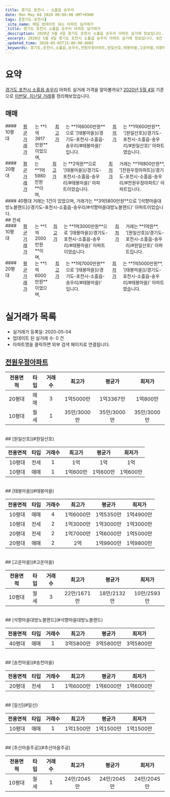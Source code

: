 ```yaml
---
title: 경기도 포천시 - 소흘읍 송우리
date: Mon May 04 2020 00:00:00 GMT+0900
tags: [경기도-포천시]
_site_name: 매일 업데이트 되는 아파트 실거래가
_title: 경기도 포천시 소흘읍 송우리 아파트 실거래가
_description: 2020년 5월 4일 경기도 포천시 소흘읍 송우리 아파트 실거래 정보입니다. 8건 아파트 정보가 있습니다.
_excerpt: 2020년 5월 4일 경기도 포천시 소흘읍 송우리 아파트 실거래 정보입니다. 8건 아파트 정보가 있습니다.
_updated_time: 2020-05-03T15:00:00.000Z
_keywords: 경기도,포천시,소흘읍,송우리,전원우정아파트,원일산호,태봉마을,고운마을,석향마을대방노블랜드,송천마을,일신,추산마을주공
---
```





# 요약
<ins>경기도 포천시 소흘읍 송우리</ins> 아파트 실거래 가격을 알아볼까요? <ins>2020년 5월 4일</ins> 기준으로 <ins>이번달, 지난달 거래</ins>를 정리해보았습니다.

## 매매
<div class="container">
<div class="six columns" markdown="1">
#### 10평대
<ins>평균 거래가</ins>는 **1억3917만원**이었으며, <ins>최고가</ins>는 **1억6000만원**으로 '[태봉마을](/경기도-포천시-소흘읍-송우리/#태봉마을)' 입니다. <ins>최저가</ins>는 **1억600만원**, '[원일산호](/경기도-포천시-소흘읍-송우리/#원일산호)' 아파트였습니다.
</div>
<div class="six columns" markdown="1">
#### 20평대
<ins>평균 거래가</ins>는 **1억5980만원**이며, <ins>최고가</ins>는 **2억원**으로 '[태봉마을](/경기도-포천시-소흘읍-송우리/#태봉마을)' 아파트이었습니다. <ins>최저가</ins> 거래는 **1억800만원**, '[전원우정아파트](/경기도-포천시-소흘읍-송우리/#전원우정아파트)' 아파트입니다.
</div>
</div>
<div class="container">
<div class="twelve columns" markdown="1">
#### 40평대
거래는 1건이 있었으며, 거래가는 **3억5800만원**으로 '[석향마을대방노블랜드](/경기도-포천시-소흘읍-송우리/#석향마을대방노블랜드)' 아파트이었습니다.
</div>
</div>
## 전세
<div class="container">
<div class="six columns" markdown="1">
#### 10평대
<ins>평균 거래가</ins>는 **1억2000만원**이며, <ins>최고가</ins>는 **1억3000만원**으로 '[태봉마을](/경기도-포천시-소흘읍-송우리/#태봉마을)' 아파트이었습니다. <ins>최저가</ins> 거래는 **1억원**, '[원일산호](/경기도-포천시-소흘읍-송우리/#원일산호)' 아파트입니다.
</div>
<div class="six columns" markdown="1">
#### 20평대
<ins>평균 거래가</ins>는 **1억6000만원**이었으며, <ins>최고가</ins>는 **1억7000만원**으로 '[태봉마을](/경기도-포천시-소흘읍-송우리/#태봉마을)' 입니다. <ins>최저가</ins>는 **1억5000만원**, '[태봉마을](/경기도-포천시-소흘읍-송우리/#태봉마을)' 아파트였습니다.
</div>
</div>



# 실거래가 목록
- 실거래가 등록일: 2020-05-04
- 업데이트 된 실거래 수: 0 건
- 아파트명을 클릭하면 외부 검색 페이지로 연결됩니다.

## [전원우정아파트](#전원우정아파트)

|전용면적|타입|거래수|최고가|평균가|최저가|
|:---:|:---:|:---:|:---:|:---:|:---:|
|20평대|<span class="deal-type-1">매매</span>|3|1억5000만|1억3367만|1억800만|
|10평대|<span class="deal-type-3">월세</span>|1|35만/3000만|35만/3000만|35만/3000만|

<br/>
## [원일산호](#원일산호)

|전용면적|타입|거래수|최고가|평균가|최저가|
|:---:|:---:|:---:|:---:|:---:|:---:|
|10평대|<span class="deal-type-2">전세</span>|1|1억|1억|1억|
|10평대|<span class="deal-type-1">매매</span>|1|1억600만|1억600만|1억600만|

<br/>
## [태봉마을](#태봉마을)

|전용면적|타입|거래수|최고가|평균가|최저가|
|:---:|:---:|:---:|:---:|:---:|:---:|
|10평대|<span class="deal-type-1">매매</span>|4|1억6000만|1억5350만|1억4900만|
|10평대|<span class="deal-type-2">전세</span>|2|1억3000만|1억3000만|1억3000만|
|20평대|<span class="deal-type-2">전세</span>|2|1억7000만|1억6000만|1억5000만|
|20평대|<span class="deal-type-1">매매</span>|2|2억|1억9900만|1억9800만|

<br/>
## [고운마을](#고운마을)

|전용면적|타입|거래수|최고가|평균가|최저가|
|:---:|:---:|:---:|:---:|:---:|:---:|
|10평대|<span class="deal-type-3">월세</span>|3|22만/1671만|18만/2132만|10만/2593만|

<br/>
## [석향마을대방노블랜드](#석향마을대방노블랜드)

|전용면적|타입|거래수|최고가|평균가|최저가|
|:---:|:---:|:---:|:---:|:---:|:---:|
|40평대|<span class="deal-type-1">매매</span>|1|3억5800만|3억5800만|3억5800만|

<br/>
## [송천마을](#송천마을)

|전용면적|타입|거래수|최고가|평균가|최저가|
|:---:|:---:|:---:|:---:|:---:|:---:|
|20평대|<span class="deal-type-2">전세</span>|1|1억6000만|1억6000만|1억6000만|

<br/>
## [일신](#일신)

|전용면적|타입|거래수|최고가|평균가|최저가|
|:---:|:---:|:---:|:---:|:---:|:---:|
|10평대|<span class="deal-type-1">매매</span>|1|1억1500만|1억1500만|1억1500만|

<br/>
## [추산마을주공](#추산마을주공)

|전용면적|타입|거래수|최고가|평균가|최저가|
|:---:|:---:|:---:|:---:|:---:|:---:|
|10평대|<span class="deal-type-3">월세</span>|1|24만/2045만|24만/2045만|24만/2045만|

<br/>



